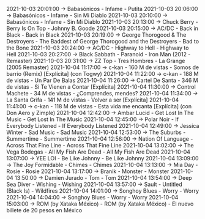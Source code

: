 2021-10-03 20:01:00 -> Babasónicos - Infame - Putita
2021-10-03 20:06:00 -> Babasónicos - Infame - Sin Mi Diablo
2021-10-03 20:10:00 -> Babasónicos - Infame - Sin Mi Diablo
2021-10-03 20:13:00 -> Chuck Berry - Berry Is On Top - Johnny B. Goode
2021-10-03 20:15:00 -> AC/DC - Back in Black - Back in Black
2021-10-03 20:19:00 -> George Thorogood & The Destroyers - The Baddest of George Thorogood and the Destroyers - Bad to the Bone
2021-10-03 20:24:00 -> AC/DC - Highway to Hell - Highway to Hell
2021-10-03 20:27:00 -> Black Sabbath - Paranoid - Iron Man (2012 - Remaster)
2021-10-03 20:31:00 -> ZZ Top - Tres Hombres - La Grange (2005 Remaster)
2021-10-04 11:17:00 -> c-kan - 160 M de vistas - Somos de barrio (Remix) [Explícita] (con Togwy)
2021-10-04 11:22:00 -> c-kan - 188 M de vistas - Un Par De Balas
2021-10-04 11:26:00 -> Cartel De Santa - 346 M de vistas - Si Te Vienen a Contar [Explícita]
2021-10-04 11:30:00 -> Control Machete - 34 M de vistas - ¿Comprendes, mendes?
2021-10-04 11:34:00 -> La Santa Grifa - 141 M de vistas - Volver a ser [Explícita]
2021-10-04 11:41:00 -> c-kan - 118 M de vistas - Esta vida me encanta [Explícita] (con Don Aero y Zimple)
2021-10-04 12:42:00 -> Ambar Lucid - Get Lost In The Music - Get Lost In The Music
2021-10-04 12:45:00 -> Polar Noir - If Everybody Listened - If Everybody Listened
2021-10-04 12:49:00 -> Jessica Winter - Sad Music - Sad Music
2021-10-04 12:53:00 -> The Suburbs - Summertime - Summertime
2021-10-04 12:56:00 -> Nation Of Language - Across That Fine Line - Across That Fine Line
2021-10-04 13:02:00 -> The Vega Bodegas - All My Fish Are Dead - All My Fish Are Dead
2021-10-04 13:07:00 -> YEE LOI - Be Like Johnny - Be Like Johnny
2021-10-04 13:09:00 -> The Joy Formidable - Chimes - Chimes
2021-10-04 13:13:00 -> Mia Day - Rosie - Rosie
2021-10-04 13:17:00 -> Branik - Monster - Monster
2021-10-04 13:50:00 -> Damien Jurado - Tom - Tom
2021-10-04 13:54:00 -> Deep Sea Diver - Wishing - Wishing
2021-10-04 13:57:00 -> Sault - Untitled (Black Is) - Wildfires
2021-10-04 14:01:00 -> Songhoy Blues - Worry - Worry
2021-10-04 14:04:00 -> Songhoy Blues - Worry - Worry
2021-10-04 15:03:00 -> ROM (by Xataka México) - ROM (by Xataka México) - El nuevo billete de 20 pesos en México
